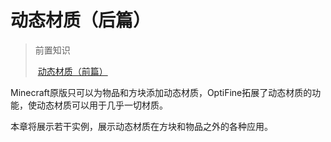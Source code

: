 # 动态材质（后篇）

> 前置知识
>
> ​	[动态材质（前篇）](../../vanilla/texture/animation/)

Minecraft原版只可以为物品和方块添加动态材质，OptiFine拓展了动态材质的功能，使动态材质可以用于几乎一切材质。

本章将展示若干实例，展示动态材质在方块和物品之外的各种应用。

